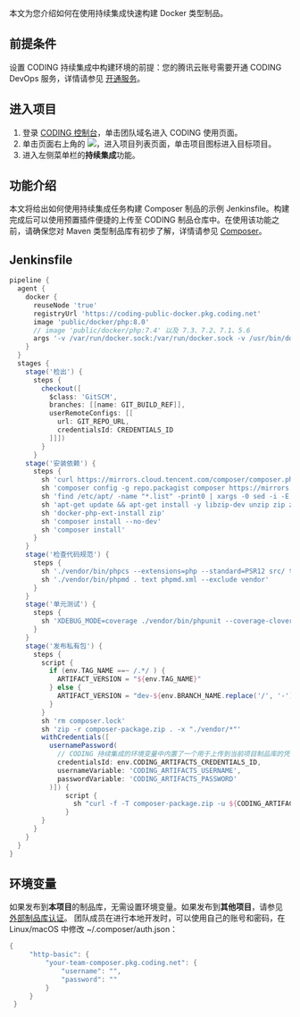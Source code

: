 本文为您介绍如何在使用持续集成快速构建 Docker 类型制品。

## 前提条件
设置 CODING 持续集成中构建环境的前提：您的腾讯云账号需要开通 CODING DevOps 服务，详情请参见 [开通服务](https://cloud.tencent.com/document/product/1115/37268)。

## 进入项目
1. 登录 [CODING 控制台](https://console.cloud.tencent.com/coding)，单击团队域名进入 CODING 使用页面。
2. 单击页面右上角的 <img src ="https://main.qcloudimg.com/raw/d94a8e60dd3a41d0af07d72ae0e9d70e.png" style ="margin:0">，进入项目列表页面，单击项目图标进入目标项目。
3.  进入左侧菜单栏的**持续集成**功能。

## 功能介绍
本文将给出如何使用持续集成任务构建 Composer 制品的示例 Jenkinsfile。构建完成后可以使用预置插件便捷的上传至 CODING 制品仓库中。在使用该功能之前，请确保您对 Maven 类型制品库有初步了解，详情请参见 [Composer](https://cloud.tencent.com/document/product/266/61460)。

## Jenkinsfile
```groovy
pipeline {
  agent {
    docker {
      reuseNode 'true'
      registryUrl 'https://coding-public-docker.pkg.coding.net'
      image 'public/docker/php:8.0'
      // image 'public/docker/php:7.4' 以及 7.3、7.2、7.1、5.6
      args '-v /var/run/docker.sock:/var/run/docker.sock -v /usr/bin/docker:/usr/bin/docker -v /root/.cache:/root/.cache'
    }
  }
  stages {
    stage('检出') {
      steps {
        checkout([
          $class: 'GitSCM',
          branches: [[name: GIT_BUILD_REF]],
          userRemoteConfigs: [[
            url: GIT_REPO_URL,
            credentialsId: CREDENTIALS_ID
          ]]])
        }
      }
    stage('安装依赖') {
      steps {
        sh 'curl https://mirrors.cloud.tencent.com/composer/composer.phar -o /usr/local/bin/composer && chmod +x /usr/local/bin/composer'
        sh 'composer config -g repo.packagist composer https://mirrors.aliyun.com/composer/'
        sh 'find /etc/apt/ -name "*.list" -print0 | xargs -0 sed -i -E "s/[a-z]+.debian.org/mirrors.cloud.tencent.com/g"'
        sh 'apt-get update && apt-get install -y libzip-dev unzip zip zlib1g-dev'
        sh 'docker-php-ext-install zip'
        sh 'composer install --no-dev'
        sh 'composer install'
      }
    }
    stage('检查代码规范') {
      steps {
        sh './vendor/bin/phpcs --extensions=php --standard=PSR12 src/ tests/'
        sh './vendor/bin/phpmd . text phpmd.xml --exclude vendor'
      }
    }
    stage('单元测试') {
      steps {
        sh 'XDEBUG_MODE=coverage ./vendor/bin/phpunit --coverage-clover coverage.xml --coverage-filter src/ tests/'
      }
    }
    stage('发布私有包') {
      steps {
        script {
          if (env.TAG_NAME ==~ /.*/ ) {
            ARTIFACT_VERSION = "${env.TAG_NAME}"
          } else {
            ARTIFACT_VERSION = "dev-${env.BRANCH_NAME.replace('/', '-')}"
          }
        }
        sh 'rm composer.lock'
        sh 'zip -r composer-package.zip . -x "./vendor/*"'
        withCredentials([
          usernamePassword(
            // CODING 持续集成的环境变量中内置了一个用于上传到当前项目制品库的凭证
            credentialsId: env.CODING_ARTIFACTS_CREDENTIALS_ID,
            usernameVariable: 'CODING_ARTIFACTS_USERNAME',
            passwordVariable: 'CODING_ARTIFACTS_PASSWORD'
          )]) {
              script {
                sh "curl -f -T composer-package.zip -u ${CODING_ARTIFACTS_USERNAME}:${CODING_ARTIFACTS_PASSWORD} https://${env.CCI_CURRENT_TEAM}-composer.pkg.coding.net/westore/composer?version=${ARTIFACT_VERSION}"
              }
        }
      }
    }
  }
}

```

## 环境变量
如果发布到**本项目**的制品库，无需设置环境变量。如果发布到**其他项目**，请参见 [外部制品库认证](https://cloud.tencent.com/document/product/1115/66302)。
团队成员在进行本地开发时，可以使用自己的账号和密码，在 Linux/macOS 中修改 ~/.composer/auth.json：
```groovy
{
     "http-basic": {
         "your-team-composer.pkg.coding.net": {
             "username": "",
             "password": ""
         }
     }
 }
```
